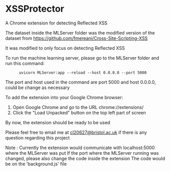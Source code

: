 # XSSProtector
A Chrome extension for detecting Reflected XSS


The dataset inside the MLServer folder was the modified version of the dataset from https://github.com/fmereani/Cross-Site-Scripting-XSS

It was modified to only focus on detecting Reflected XSS

To run the machine learning server, please go to the MLServer folder and run this command:

          uvicorn MLServer:app --reload --host 0.0.0.0 --port 5000
          
The port and host used in the command are port 5000 and host 0.0.0.0, could be change as necessary

To add the extension into your Google Chrome browser: 

1. Open Google Chrome and go to the URL chrome://extensions/
2. Click the "Load Unpacked" button on the top left part of screen

By now, the extension should be ready to be used

Please feel free to email me at cl20627@bristol.ac.uk if there is any question regarding this project

Note : Currently the extension would communicate with localhost:5000 where the MLServer was put
       If the port where the MLServer running was changed, please also change the code inside the extension
       The code would be on the 'background.js' file


